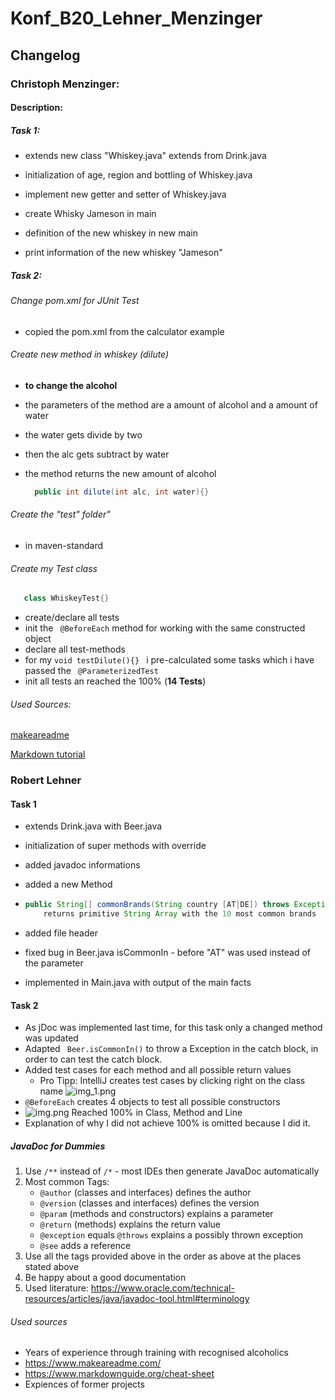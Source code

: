 # Konf_B20_Lehner_Menzinger

## Changelog

### Christoph Menzinger:

#### Description: 

##### Task 1:
- extends new class "Whiskey.java" extends from Drink.java

- initialization of age, region and bottling of Whiskey.java

- implement new getter and setter of Whiskey.java

- create Whisky Jameson in main

- definition of the new whiskey in new main

- print information of the new whiskey "Jameson"

##### Task 2:

###### Change pom.xml for JUnit Test
- copied the pom.xml from the calculator example

###### Create new method in whiskey (dilute) 
- **to change the alcohol**
- the parameters of the method are a amount of alcohol and a amount of water
- the water gets divide by two
- then the alc gets subtract by water
- the method returns the new amount of alcohol

  ```java
    public int dilute(int alc, int water){}
  ````
###### Create the "test" folder" 
- in maven-standard

###### Create my Test class
  ```java
     class WhiskeyTest{}
  ```
- create/declare all tests
- init the ``` @BeforeEach```
  method for working with the same constructed object
- declare all test-methods 
- for my ```
          void testDilute(){} 
          ```
  i pre-calculated some tasks which i have passed the ``` @ParameterizedTest```
- init all tests an reached the 100% (**14 Tests**)

###### Used Sources:

[makeareadme](https://www.makeareadme.com "first steps in Docs")
 
[Markdown tutorial](https://www.youtube.com/watch?v=6A5EpqqDOdk "practical use")


### Robert Lehner

#### Task 1

- extends Drink.java with Beer.java

- initialization of super methods with override

- added javadoc informations 

- added a new Method 

- ```java
  public String[] commonBrands(String country [AT|DE]) throws Exception [if country is not from list]
      returns primitive String Array with the 10 most common brands
  ```

- added file header

- fixed bug in Beer.java isCommonIn - before "AT" was used instead of the parameter

- implemented in Main.java with output of the main facts

#### Task 2
- As jDoc was implemented last time, for this task only a changed method was updated
- Adapted ``` Beer.isCommonIn()``` to throw a Exception in the catch block, in order to can test the catch block.
- Added test cases for each method and all possible return values
  - Pro Tipp: IntelliJ creates test cases by clicking right on the class name ![img_1.png](img_1.png)
- ```@BeforeEach``` creates 4 objects to test all possible constructors
- ![img.png](img.png) Reached 100% in Class, Method and Line
- Explanation of why I did not achieve 100% is omitted because I did it.

##### JavaDoc for Dummies
1. Use ```/**``` instead of ```/*``` - most IDEs then generate JavaDoc automatically
2. Most common Tags:
    - ```@author``` (classes and interfaces) defines the author
    - ```@version``` (classes and interfaces) defines the version
    - ```@param``` (methods and constructors) explains a parameter
    - ```@return``` (methods) explains the return value
    - ```@exception``` equals ```@throws``` explains a possibly thrown exception
    - ```@see``` adds a reference
3. Use all the tags provided above in the order as above at the places stated above
4. Be happy about a good documentation
5. Used literature: https://www.oracle.com/technical-resources/articles/java/javadoc-tool.html#terminology



###### Used sources

- Years of experience through training with recognised alcoholics
- https://www.makeareadme.com/
- https://www.markdownguide.org/cheat-sheet
- Expiences of former projects